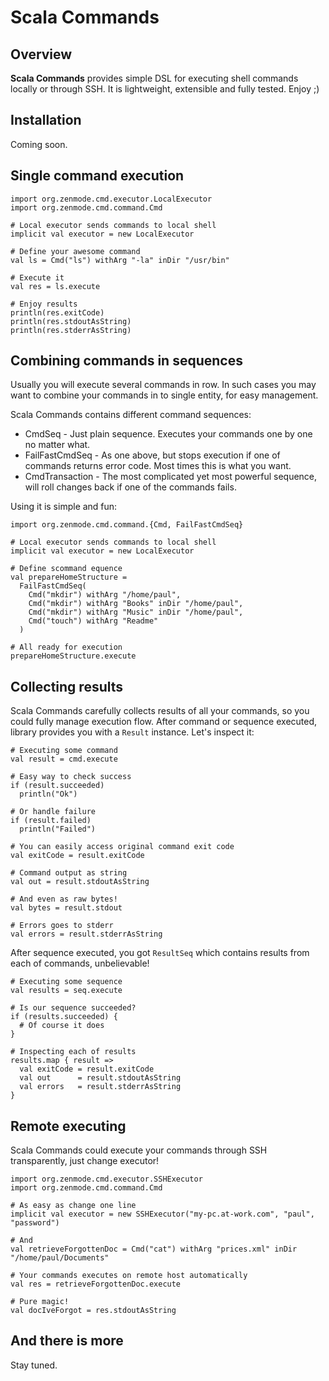 # Scala Commands

## Overview

**Scala Commands** provides simple DSL for executing shell commands locally or through SSH. It is lightweight, extensible and fully tested. Enjoy ;)

## Installation

Coming soon.

## Single command execution

    import org.zenmode.cmd.executor.LocalExecutor
    import org.zenmode.cmd.command.Cmd

    # Local executor sends commands to local shell
    implicit val executor = new LocalExecutor

    # Define your awesome command
    val ls = Cmd("ls") withArg "-la" inDir "/usr/bin"

    # Execute it
    val res = ls.execute

    # Enjoy results
    println(res.exitCode)
    println(res.stdoutAsString)
    println(res.stderrAsString)

## Combining commands in sequences

Usually you will execute several commands in row. In such cases you may want to combine your commands in to single entity, for easy management.

Scala Commands contains different command sequences:

* CmdSeq - Just plain sequence. Executes your commands one by one no matter what.
* FailFastCmdSeq - As one above, but stops execution if one of commands returns error code. Most times this is what you want.
* CmdTransaction - The most complicated yet most powerful sequence, will roll changes back if one of the commands fails.

Using it is simple and fun:

    import org.zenmode.cmd.command.{Cmd, FailFastCmdSeq}

    # Local executor sends commands to local shell
    implicit val executor = new LocalExecutor

    # Define scommand equence
    val prepareHomeStructure =
      FailFastCmdSeq(
        Cmd("mkdir") withArg "/home/paul",
        Cmd("mkdir") withArg "Books" inDir "/home/paul",
        Cmd("mkdir") withArg "Music" inDir "/home/paul",
        Cmd("touch") withArg "Readme"
      )

    # All ready for execution
    prepareHomeStructure.execute

## Collecting results

Scala Commands carefully collects results of all your commands, so you could fully manage execution flow. After command or sequence executed, library provides you with a `Result` instance. Let's inspect it:

    # Executing some command
    val result = cmd.execute

    # Easy way to check success
    if (result.succeeded)
      println("Ok")

    # Or handle failure
    if (result.failed)
      println("Failed")

    # You can easily access original command exit code
    val exitCode = result.exitCode

    # Command output as string
    val out = result.stdoutAsString

    # And even as raw bytes!
    val bytes = result.stdout

    # Errors goes to stderr
    val errors = result.stderrAsString

After sequence executed, you got `ResultSeq` which contains results from each of commands, unbelievable!

    # Executing some sequence
    val results = seq.execute

    # Is our sequence succeeded?
    if (results.succeeded) {
      # Of course it does
    }

    # Inspecting each of results
    results.map { result =>
      val exitCode = result.exitCode
      val out      = result.stdoutAsString
      val errors   = result.stderrAsString
    }

## Remote executing

Scala Commands could execute your commands through SSH transparently, just change executor!

    import org.zenmode.cmd.executor.SSHExecutor
    import org.zenmode.cmd.command.Cmd

    # As easy as change one line
    implicit val executor = new SSHExecutor("my-pc.at-work.com", "paul", "password")

    # And
    val retrieveForgottenDoc = Cmd("cat") withArg "prices.xml" inDir "/home/paul/Documents"

    # Your commands executes on remote host automatically
    val res = retrieveForgottenDoc.execute

    # Pure magic!
    val docIveForgot = res.stdoutAsString

## And there is more

Stay tuned.
